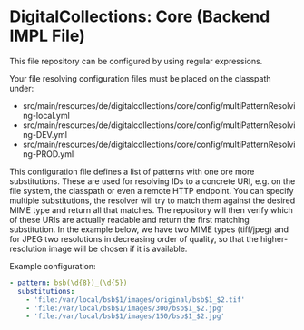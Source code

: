 # DigitalCollections: Core (Backend IMPL File)

This file repository can be configured by using regular expressions.

Your file resolving configuration files must be placed on the classpath under:

- src/main/resources/de/digitalcollections/core/config/multiPatternResolving-local.yml
- src/main/resources/de/digitalcollections/core/config/multiPatternResolving-DEV.yml
- src/main/resources/de/digitalcollections/core/config/multiPatternResolving-PROD.yml

This configuration file defines a list of patterns with one ore more substitutions.
These are used for resolving IDs to a concrete URI, e.g. on the file system, the classpath or even a remote HTTP endpoint.
You can specify multiple substitutions, the resolver will try to match them against the desired MIME type and return all that matches.
The repository will then verify which of these URIs are actually readable and return the first matching substitution.
In the example below, we have two MIME types (tiff/jpeg) and for JPEG two resolutions in decreasing order of quality, so that the higher-resolution image will be chosen if it is available.

Example configuration:

```yml
- pattern: bsb(\d{8})_(\d{5})
  substitutions:
    - 'file:/var/local/bsb$1/images/original/bsb$1_$2.tif'
    - 'file:/var/local/bsb$1/images/300/bsb$1_$2.jpg'
    - 'file:/var/local/bsb$1/images/150/bsb$1_$2.jpg'
```
